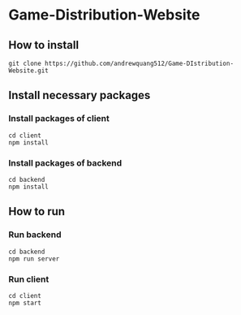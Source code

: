 # Game-Distribution-Website
## How to install
```
git clone https://github.com/andrewquang512/Game-DIstribution-Website.git
```
## Install necessary packages
### Install packages of client
```
cd client
npm install
```
### Install packages of backend
```
cd backend
npm install
```
## How to run
### Run backend
```
cd backend
npm run server
```
### Run client
```
cd client
npm start
```
